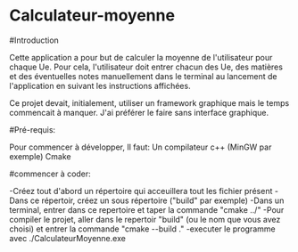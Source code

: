 # Calculateur-moyenne

#Introduction

Cette application a pour but de calculer la moyenne de l'utilisateur pour chaque Ue. Pour cela, l'utilisateur doit entrer chacun des Ue, des matières et des éventuelles notes manuellement dans le terminal au lancement de l'application en suivant les instructions affichées.

Ce projet devait, initialement, utiliser un framework graphique mais le temps commencait à manquer. J'ai préférer le faire sans interface graphique.

#Pré-requis:

Pour commencer à développer, Il faut:
Un compilateur c++ (MinGW par exemple)
Cmake

#commencer à coder:

-Créez tout d'abord un répertoire qui acceuillera tout les fichier présent
-Dans ce répertoir, créez un sous répertoire ("build" par exemple)
-Dans un terminal, entrer dans ce repertoire et taper la commande "cmake ../"
-Pour compiler le projet, aller dans le repertoir "build" (ou le nom que vous avez choisi) et entrer la commande "cmake --build ."
-executer le programme avec ./CalculateurMoyenne.exe
